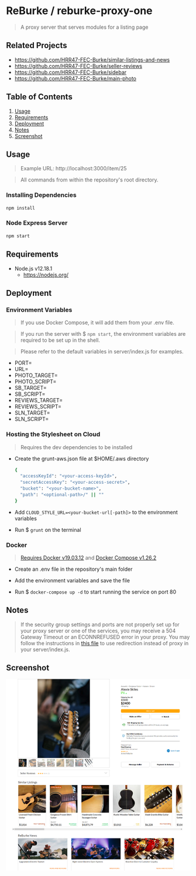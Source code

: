# ReBurke / reburke-proxy-one

> A proxy server that serves modules for a listing page

## Related Projects

  - https://github.com/HRR47-FEC-Burke/similar-listings-and-news
  - https://github.com/HRR47-FEC-Burke/seller-reviews
  - https://github.com/HRR47-FEC-Burke/sidebar
  - https://github.com/HRR47-FEC-Burke/main-photo

## Table of Contents

1. [Usage](#Usage)
2. [Requirements](#Requirements)
3. [Deployment](#Deployment)
4. [Notes](#Notes)
5. [Screenshot](#Screenshot)

## Usage

> Example URL: http://localhost:3000/item/25

> All commands from within the repository's root directory.

### Installing Dependencies

```sh
npm install
```

### Node Express Server

```sh
npm start
```

## Requirements

- Node.js v12.18.1
  - https://nodejs.org/

## Deployment

### Environment Variables
> If you use Docker Compose, it will add them from your .env file.

> If you run the server with $ `npm start`, the environment variables are
> required to be set up in the shell.

> Please refer to the default variables in server/index.js for examples.

- PORT=<your-server-port>
- URL=<your-origin-url>
- PHOTO_TARGET=<main-photo-service-url>
- PHOTO_SCRIPT=<main-photo-script-url>
- SB_TARGET=<sidebar-service-url>
- SB_SCRIPT=<sidebar-script-url>
- REVIEWS_TARGET=<seller-reviews-service-url>
- REVIEWS_SCRIPT=<seller-reviews-script-url>
- SLN_TARGET=<similar-listings-and-news-service-url>
- SLN_SCRIPT=<similar-listings-and-news-script-url>

### Hosting the Stylesheet on Cloud
> Requires the dev dependencies to be installed

- Create the grunt-aws.json file at $HOME/.aws directory
  ```sh
  {
    "accessKeyId": "<your-access-keyId>",
    "secretAccessKey": "<your-access-secret>",
    "bucket": "<your-bucket-name>",
    "path": "<optional-path>/" || ""
  }
  ```
- Add `CLOUD_STYLE_URL=<your-bucket-url[-path]>` to the environment variables

- Run $ `grunt` on the terminal

### Docker
> [Requires Docker v19.03.12](https://docs.docker.com/engine/install/) and
> [Docker Compose v1.26.2](https://docs.docker.com/compose/install/)

- Create an .env file in the repository's main folder

- Add the environment variables and save the file

- Run $ `docker-compose up -d` to start running the service on port 80

## Notes

> If the security group settings and ports are not properly set up for your
> proxy server or one of the services, you may receive a 504 Gateway Timeout
> or an ECONNREFUSED error in your proxy. You may follow the instructions in
> [this file](https://gist.github.com/kzlsakal/27544105d8f5d6215871701c70c5c5af)
> to use redirection instead of proxy in your server/index.js.

## Screenshot

![Screenshot](./docs/screenshot.png?raw=true "Screenshot")
